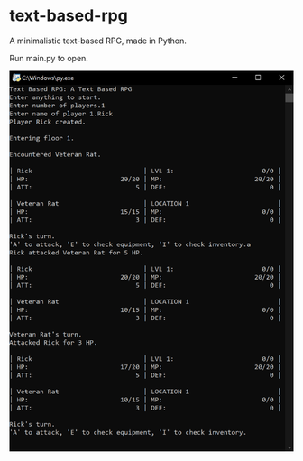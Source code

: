 # text-based-rpg

A minimalistic text-based RPG, made in Python.

Run main.py to open.

![Screenshot of Program](docs/screenshot_1.png)
